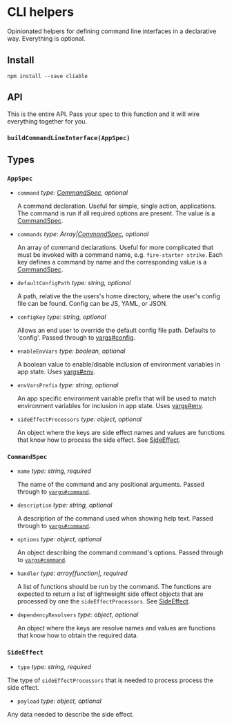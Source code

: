 # CLI helpers

Opinionated helpers for defining command line interfaces in a declarative way. Everything is optional.

## Install

```
npm install --save cliable
```

## API

This is the entire API. Pass your spec to this function and it will wire everything together for you.

### `buildCommandLineInterface(AppSpec)`

## Types

### `AppSpec`

* `command` _type: [CommandSpec](#commandspec), optional_

  A command declaration. Useful for simple, single action, applications. The command is run if all required options are present. The value is a [CommandSpec](#commandspec).

* `commands` _type: Array|[CommandSpec](#commandspec), optional_

  An array of command declarations. Useful for more complicated that must be invoked with a command name, e.g. `fire-starter strike`. Each key defines a command by name and the corresponding value is a [CommandSpec](#commandspec).

* `defaultConfigPath` _type: string, optional_

  A path, relative the the users's home directory, where the user's config file can be found. Config can be JS, YAML, or JSON.

* `configKey` _type: string, optional_

  Allows an end user to override the default config file path. Defaults to 'config'. Passed through to [yargs#config](https://github.com/yargs/yargs#config).

* `enableEnvVars` _type: boolean, optional_

  A boolean value to enable/disable inclusion of environment variables in app state. Uses [yargs#env](https://github.com/yargs/yargs#envprefix).

* `envVarsPrefix` _type: string, optional_

  An app specific environment variable prefix that will be used to match environment variables for inclusion in app state. Uses [yargs#env](https://github.com/yargs/yargs#envprefix).

* `sideEffectProcessors` _type: object, optional_

  An object where the keys are side effect names and values are functions that know how to process the side effect. See [SideEffect](#sideeffect).

### `CommandSpec`

* `name` _type: string, required_

  The name of the command and any positional arguments. Passed through to [`yargs#command`](https://github.com/yargs/yargs#commandcmd-desc-builder-handler).

* `description` _type: string, optional_

  A description of the command used when showing help text. Passed through to [`yargs#command`](https://github.com/yargs/yargs#commandcmd-desc-builder-handler).

* `options` _type: object, optional_

  An object describing the command command's options. Passed through to [`yargs#command`](https://github.com/yargs/yargs#commandcmd-desc-builder-handler).

* `handler` _type: array[function], required_

  A list of functions should be run by the command. The functions are expected to return a list of lightweight side effect objects that are processed by one the `sideEffectProcessors`. See [SideEffect](#sideeffect).

* `dependencyResolvers` _type: object, optional_

  An object where the keys are resolve names and values are functions that know how to obtain the required data.

### `SideEffect`

* `type` _type: string, required_

The type of `sideEffectProcessors` that is needed to process process the side effect.

* `payload` _type: object, optional_

Any data needed to describe the side effect.
